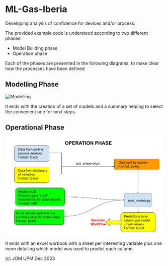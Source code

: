 # ML-Gas-Iberia
Developing analysis of confidence for devices and/or process.

The provided example code is understood according to two different phases:
* Model Building phase
* Operation phase

Each of the phases are presented in the following diagrams, to make clear how the processes have been defined

## Modelling Phase
![Modelling](ML-Gas-Iberia/Enel_Modelling.png)

It ends with the creation of a set of models and a summary helping to select the convenient one for next steps.

## Operational Phase
![Production](Enel_Production.png)

It ends with an excel worbook with a sheet per interesting variable plus one more detailing which model was used to predict each column.

(c) JOM UPM Dec 2023